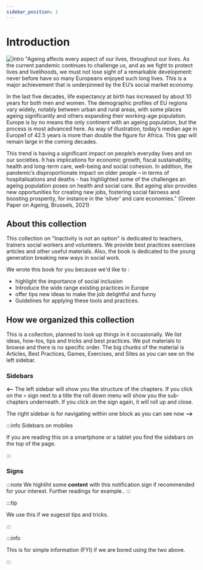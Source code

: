 ```yaml
---
sidebar_position: 1
---
```


# Introduction
![Intro](/img/png/jenga.png)
"Ageing affects every aspect of our lives, throughout our lives. As the current pandemic continues to challenge us, and as we fight to protect lives and livelihoods, we must not lose sight of a remarkable development: never before have so many Europeans enjoyed such long lives. This is a major achievement that is underpinned by the EU’s social market economy.

In the last five decades, life expectancy at birth has increased by about 10 years for both men and women. The demographic profiles of EU regions vary widely, notably between urban and rural areas, with some places ageing significantly and others expanding their working-age population. Europe is by no means the only continent with an ageing population, but the process is most advanced here. As way of illustration, today’s median age in Europe1 of 42.5 years is more than double the figure for Africa. This gap will remain large in the coming decades.

This trend is having a significant impact on people’s everyday lives and on our societies. It has implications for economic growth, fiscal sustainability, health and long-term care, well-being and social cohesion. In addition, the pandemic’s disproportionate impact on older people – in terms of hospitalisations and deaths - has highlighted some of the challenges an ageing population poses on health and social care. But ageing also provides new opportunities for creating new jobs, fostering social fairness and boosting prosperity, for instance in the ‘silver’ and care economies." (Green Paper on Ageing, Brussels, 2021)

## About this collection
This collection on "Inactivity is not an option" is dedicated to teachers, trainers social workers and volunteers. We provide best practices exercises articles and other useful materials.  Also, the book is dedicated to the young generation breaking new ways in social work. 

We wrote this book for you because we'd like to : 

* highlight the importance of social inclusion
* Introduce the wide range existing practices in Europe
* offer tips new ideas to make the job delightful and funny 
* Guidelines for applying these tools and practices.

## How we organized this collection

This is a collection, planned to look up things in it occasionally.  We list ideas, how-tos, tips and tricks and best practices. We put materials to browse and there is no specific order. The big chunks of the material is Articles, Best Practices, Games, Exercises, and Sites as you can see on the left sidebar.

### Sidebars

**<--** The left sidebar will show you the structure of the chapters. If you click on the ```>``` sign next to a title the roll down menu will show you the sub-chapters underneath. If you click on the sign again, it will roll up and close.

The right sidebar is for navigating within one block as you can see now **-->**  

:::info Sidebars on mobiles

If you are reading this on a smartphone or a tablet you find the sidebars on the top of the page.

:::




### Signs
:::note
We highliht some **content** with this notification sign if recommended for your interest. Further readings for example..
:::

:::tip

We use this if we sugesst tips and tricks.

:::

:::info

This is for simple information (FYI) if we are bored using the two above.

:::


